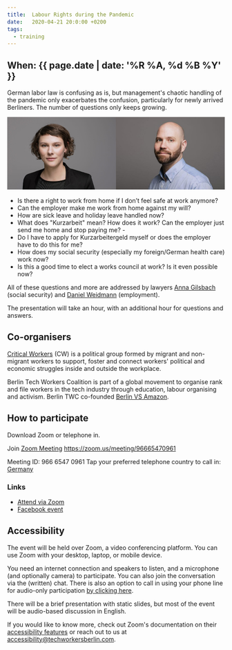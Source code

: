 ```yaml
---
title:  Labour Rights during the Pandemic
date:   2020-04-21 20:0:00 +0200
tags:
  - training
---
```


## When: {{ page.date | date: '%R %A, %d %B %Y' }}

German labor law is confusing as is, but management's chaotic handling of the pandemic only exacerbates the confusion, particularly for newly arrived Berliners. The number of questions only keeps growing.

![Lawyers Gilsbach and Weidmann](/assets/img/gilsbach_und_weidmann.jpg)

- Is there a right to work from home if I don’t feel safe at work anymore?
- Can the employer make me work from home against my will?
- How are sick leave and holiday leave handled now?
- What does "Kurzarbeit" mean? How does it work? Can the employer just send me home and stop paying me? -
- Do I have to apply for Kurzarbeitergeld myself or does the employer have to do this for me?
- How does my social security (especially my foreign/German health care) work now?
- Is this a good time to elect a works council at work? Is it even possible now?

All of these questions and more are addressed by lawyers [Anna Gilsbach](https://dka-kanzlei.de/gilsbach.html) (social security) and [Daniel Weidmann](https://dka-kanzlei.de/weidmann.html) (employment).

The presentation will take an hour, with an additional hour for questions and answers.

## Co-organisers

[Critical Workers](https://criticalworkers.noblogs.org/) (CW) is a political group formed by migrant and non-migrant workers to support, foster and connect workers' political and economic struggles inside and outside the workplace.


Berlin Tech Workers Coalition is part of a global movement to organise rank and file workers in the tech industry through education, labour organising and activism. Berlin TWC co-founded [Berlin VS Amazon](https://www.berlinvsamazon.com/).

## How to participate

Download Zoom or telephone in.

Join [Zoom Meeting](https://zoom.us/meeting/96665470961) https://zoom.us/meeting/96665470961

Meeting ID: 966 6547 0961
Tap your preferred telephone country to call in: <a href="tel:+496950502596,,96665470961#">Germany</a>


### Links
- [Attend via Zoom](https://zoom.us/j/96665470961)
- [Facebook event](https://www.facebook.com/events/834413577071824/)

## Accessibility

The event will be held over Zoom, a video conferencing platform. You can use Zoom with your desktop, laptop, or mobile device.

You need an internet connection and speakers to listen, and a microphone (and optionally camera) to participate. You can also join the conversation via the (written) chat. There is also an option to call in using your phone line for audio-only participation <a href="tel:+496950502596,,96665470961#">by clicking here</a>.

There will be a brief presentation with static slides, but most of the event will be audio-based discussion in English.

If you would like to know more, check out Zoom's documentation on their [accessibility features](https://zoom.us/accessibility) or reach out to us at accessibility@techworkersberlin.com.
